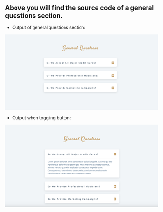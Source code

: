 ## Above you will find the source code of a general questions section.

- Output of general questions section:

![output](./output3.png)

- Output when toggling button:

![output](./output5.png)
